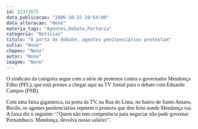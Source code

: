 ```yaml
---
id: 12373675
data_publicacao: "2006-10-22 19:54:00"
data_alteracao: "None"
materia_tags: "Agentes,Debate,Portaria"
categoria: "Notícias"
titulo: "À porta do debate, agentes penitenciários protestam"
sutia: "None"
chapeu: "None"
autor: "None"
imagem: "None"
---
```

<p><P><FONT face=Verdana>O sindicato da categoria segue com a série de protestos contra o governador Mendonça Filho (PFL), que está prestes a chegar aqui na TV Jornal para o debate com Eduardo Campos (PSB).</FONT></P></p>
<p><P><FONT face=Verdana>Com uma faixa gigantesca, na porta da TV, na Rua do Lima, no bairro de Santo Amaro, Recife, os agentes penitenciários repetem o protesto que têm feito aonde Mendonça vai. A faixa diz o seguinte: \"Quem não tem competência para negociar não pode governar Pernambuco. Mendonça, devolva nosso salário\".</FONT></P> </p>

